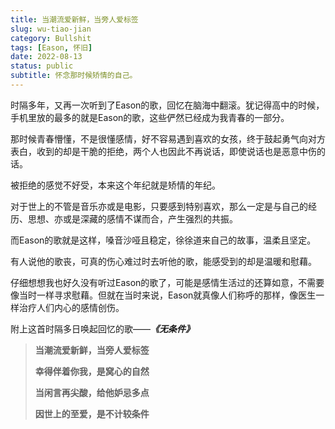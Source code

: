 ```yaml
---
title: 当潮流爱新鲜，当旁人爱标签
slug: wu-tiao-jian
category: Bullshit
tags: [Eason, 怀旧]
date: 2022-08-13
status: public
subtitle: 怀念那时候矫情的自己。
---
```




时隔多年，又再一次听到了Eason的歌，回忆在脑海中翻滚。犹记得高中的时候，手机里放的最多的就是Eason的歌，这些俨然已经成为我青春的一部分。


那时候青春懵懂，不是很懂感情，好不容易遇到喜欢的女孩，终于鼓起勇气向对方表白，收到的却是干脆的拒绝，两个人也因此不再说话，即使说话也是恶意中伤的话。



被拒绝的感觉不好受，本来这个年纪就是矫情的年纪。



对于世上的不管是音乐亦或是电影，只要感到特别喜欢，那么一定是与自己的经历、思想、亦或是深藏的感情不谋而合，产生强烈的共振。



而Eason的歌就是这样，嗓音沙哑且稳定，徐徐道来自己的故事，温柔且坚定。



有人说他的歌丧，可真的伤心难过时去听他的歌，能感受到的却是温暖和慰藉。



仔细想想我也好久没有听过Eason的歌了，可能是感情生活过的还算如意，不需要像当时一样寻求慰藉。但就在当时来说，Eason就真像人们称呼的那样，像医生一样治疗人们内心的感情创伤。



附上这首时隔多日唤起回忆的歌——***《无条件》***



> **当潮流爱新鲜，当旁人爱标签**
>
> **幸得伴着你我，是窝心的自然**
>
> **当闲言再尖酸，给他妒忌多点**
>
> **因世上的至爱，是不计较条件**

